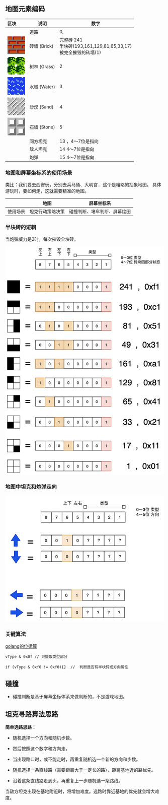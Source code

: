 ## 地图元素编码

|  区块   | 说明  |  数字  |
|  :----  | ----  |----  |
|  | 道路 | 0, |
| ![](map01.png)  | 砖墙 (Brick) | 完整砖 241 <br />半块砖(193,161,129,81,65,33,17) <br /> 被完全摧毁的砖墙(1) |
| ![](map03.png)  | 树林 (Grass) | 2 |
| ![](map05.png)  | 水域 (Water) | 3 |
| ![](map04.png)  | 沙漠 (Sand) | 4 |
| ![](map02.png)  | 石墙 (Stone) | 5 |
|  | 同方坦克 |13 ，4～7位是指向 |
|   | 敌人坦克 |14  4～7位是指向 |
|   | 炮弹 |15  4～7位是指向 |

### 地图和屏幕坐标系的使用场景

类比：我们要去西安玩，分别去兵马俑、大明宫...  这个是粗略的抽象地图。
具体游玩时，要如何走，这就需要精准的地图。

|     | 地图  |  屏幕坐标系  |
|  :----  | ----  |----  |
| 使用场景 | 坦克行动策略决策 | 碰撞判断、堵车判断、屏幕绘图 |


### 半块砖的逻辑

当炮弹威力是2时，每次摧毁全块砖。

![](brick.png)


### 地图中坦克和炮弹走向
![](direction.png)

### 关键算法
[golang的位运算](https://www.cnblogs.com/ghj1976/p/12323705.html)
```
vType & 0x0f // 只提取类型部分

if (vType & 0xf0 != 0xf0){}  //  判断是否有半块砖或方向属性
```

## 碰撞

* 碰撞判断是基于屏幕坐标体系来做判断的，不是游戏地图。


## 坦克寻路算法思路


**简单选路思路：**

* 随机选择一个方向和随机步数。
* 然后按照这个数字和方向走，
* 当出现路口时，或不能走时，再重复随机选一个新的方向和步数。

* 随机选择一条直线路（需要距离大于一定长的路），距离基地近的路优先。
* 沿着这条直线路走到头，再重复上一步随机选一条路线。


当敌方坦克出现在基地附近时，将增加难度。选路时靠近基地的优先就会增大难度。